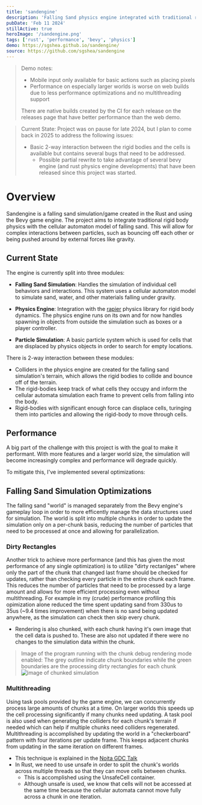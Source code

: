 ```yaml
---
title: 'sandengine'
description: 'Falling Sand physics engine integrated with traditional rigid body physics.'
pubDate: 'Feb 11 2024'
stillActive: true
heroImage: '/sandengine.png'
tags: ['rust', 'performance', 'bevy', 'physics']
demo: https://sgshea.github.io/sandengine/
source: https://github.com/sgshea/sandengine
---
```


> Demo notes:
> - Mobile input only available for basic actions such as placing pixels
> - Performance on especially larger worlds is worse on web builds due to less performance optimizations and no multithreading support
>
> There are native builds created by the CI for each release on the releases page that have better performance than the web demo.

> Current State:
> Project was on pause for late 2024, but I plan to come back in 2025 to address the following issues:
> - Basic 2-way interaction between the rigid bodies and the cells is available but contains several bugs that need to be addressed.
>   - Possible partial rewrite to take advantage of several bevy engine (and rust physics engine developments) that have been released since this project was started.

# Overview
Sandengine is a falling sand simulation/game created in the Rust and using the Bevy game engine. The project aims to integrate traditional rigid body physics with the cellular automaton model of falling sand. This will allow for complex interactions between particles, such as bouncing off each other or being pushed around by external forces like gravity.

## Current State
The engine is currently split into three modules:

- **Falling Sand Simulation**: Handles the simulation of individual cell behaviors and interactions.
This system uses a cellular automaton model to simulate sand, water, and other materials falling under gravity.

- **Physics Engine**: Integration with the [rapier](https://rapier.rs/) physics library for rigid body dynamics. 
The physics engine runs on its own and for now handles spawning in objects from outside the simulation such as boxes or a player controller.

- **Particle Simulation**: A basic particle system which is used for cells that are displaced by physics objects in order to search for empty locations.

There is 2-way interaction between these modules:
- Colliders in the physics engine are created for the falling sand simulation's terrain, which allows the rigid bodies to collide and bounce off of the terrain.
- The rigid-bodies keep track of what cells they occupy and inform the cellular automata simulation each frame to prevent cells from falling into the body.
- Rigid-bodies with significant enough force can displace cells, turinging them into particles and allowing the rigid-body to move through cells.

## Performance
A big part of the challenge with this project is with the goal to make it performant. With more features and a larger world size, the simulation will become increasingly complex and performance will degrade quickly.

To mitigate this, I've implemented several optimizations:
## Falling Sand Simulation Optimizations
The falling sand "world" is managed separately from the Bevy engine's gameplay loop in order to more efficently manage the data structures used for simulation.
The world is split into multiple chunks in order to update the simulation only on a per-chunk basis, reducing the number of particles that need to be processed at once and allowing for parallelization.

### Dirty Rectangles
Another trick to achieve more performance (and this has given the most performance of any single optimization) is to utilize "dirty rectanlges" where only the part of the chunk that changed last frame should be checked for updates, rather than checking every particle in the entire chunk each frame. This reduces the number of particles that need to be processed by a large amount and allows for more efficient processing even without multithreading. For example in my (crude) performance profiling this opimization alone reduced the time spent updating sand from 330us to 35us (~9.4 times improvement) when there is no sand being updated anywhere, as the simulation can check then skip every chunk.

- Rendering is also chunked, with each chunk having it's own image that the cell data is pushed to. These are also not updated if there were no changes to the simulation data within the chunk.

> Image of the program running with the chunk debug rendering mode enabled:
> The grey outline indicate chunk boundaries while the green boundaries are the processing dirty rectangles for each chunk
![image of chunked simulation](/sandengine_chunks.png)

### Multithreading
Using task pools provided by the game engine, we can concurrently process large amounts of chunks at a time. On larger worlds this speeds up the cell processing significantly if many chunks need updating.
A task pool is also used when generating the colliders for each chunk's terrain if needed which can help if multiple chunks need colliders regenerated.
Multithreading is accomplished by updating the world in a "checkerboard" pattern with four iterations per update frame. This keeps adjacent chunks from updating in the same iteration on different frames.
- This technique is explained in the [Noita GDC Talk](https://www.youtube.com/watch?v=prXuyMCgbTc)
- In Rust, we need to use unsafe in order to split the chunk's worlds across multiple threads so that they can move cells between chunks.
    - This is accomplished using the UnsafeCell container.
    - Although unsafe is used, we know that cells will not be accessed at the same time because the cellular automata cannot move fully across a chunk in one iteration.